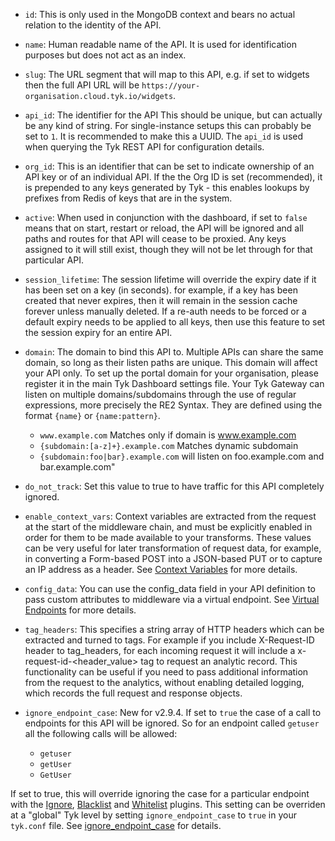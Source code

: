 ---
---


*   `id`: This is only used in the MongoDB context and bears no actual relation to the identity of the API.

*   `name`: Human readable name of the API. It is used for identification purposes but does not act as an index.

*   `slug`: The URL segment that will map to this API, e.g. if set to widgets then the full API URL will be `https://your-organisation.cloud.tyk.io/widgets`.

*   `api_id`: The identifier for the API This should be unique, but can actually be any kind of string. For single-instance setups this can probably be set to `1`. It is recommended to make this a UUID. The `api_id` is used when querying the Tyk REST API for configuration details.

*   `org_id`: This is an identifier that can be set to indicate ownership of an API key or of an individual API. If the the Org ID is set (recommended), it is prepended to any keys generated by Tyk - this enables lookups by prefixes from Redis of keys that are in the system.

*   `active`: When used in conjunction with the dashboard, if set to `false` means that on start, restart or reload, the API will be ignored and all paths and routes for that API will cease to be proxied. Any keys assigned to it will still exist, though they will not be let through for that particular API.

*   `session_lifetime`: The session lifetime will override the expiry date if it has been set on a key (in seconds). for example, if a key has been created that never expires, then it will remain in the session cache forever unless manually deleted. If a re-auth needs to be forced or a default expiry needs to be applied to all keys, then use this feature to set the session expiry for an entire API.

* `domain`: The domain to bind this API to. Multiple APIs can share the same domain, so long as their listen paths are unique.
This domain will affect your API only. To set up the portal domain for your organisation, please register it in the main Tyk Dashboard settings file. 
Your Tyk Gateway can listen on multiple domains/subdomains through the use of regular expressions, more precisely the RE2 Syntax. They are defined using the format `{name}` or `{name:pattern}`. 
  * `www.example.com` Matches only if domain is www.example.com
  * `{subdomain:[a-z]+}.example.com` Matches dynamic subdomain
  * `{subdomain:foo|bar}.example.com` will listen on foo.example.com and bar.example.com"

* `do_not_track`: Set this value to true to have traffic for this API completely ignored.

* `enable_context_vars`: Context variables are extracted from the request at the start of the middleware chain, and must be explicitly enabled in order for them to be made available to your transforms. These values can be very useful for later transformation of request data, for example, in converting a Form-based POST into a JSON-based PUT or to capture an IP address as a header. See [Context Variables](/docs/getting-started/key-concepts/context-variables/) for more details.

* `config_data`: You can use the config_data field in your API definition to pass custom attributes to middleware via a virtual endpoint. See [Virtual Endpoints](/docs/advanced-configuration/compose-apis/virtual-endpoints/) for more details.

* `tag_headers`: This specifies a string array of HTTP headers which can be extracted and turned to tags. For example if you include X-Request-ID header to tag_headers, for each incoming request it will include a x-request-id-<header_value> tag to request an analytic record. This functionality can be useful if you need to pass additional information from the request to the analytics, without enabling detailed logging, which records the full request and response objects.

* `ignore_endpoint_case`: New for v2.9.4. If set to `true` the case of a call to endpoints for this API will be ignored. So for an endpoint called `getuser` all the following calls will be allowed:
 
  * `getuser`
  * `getUser`
  * `GetUser`

If set to true, this will override ignoring the case for a particular endpoint with the [Ignore](/docs/advanced-configuration/transform-traffic/endpoint-designer/#ignore), [Blacklist](/docs/advanced-configuration/transform-traffic/endpoint-designer/#blacklist) and [Whitelist](/docs/advanced-configuration/transform-traffic/endpoint-designer/#whitelist) plugins. This setting can be overriden at a "global" Tyk level by setting `ignore_endpoint_case` to `true` in your `tyk.conf` file. See [ignore_endpoint_case](/docs/tyk-configuration-reference/tyk-gateway-configuration-options/#ignore_endpoint_case) for details.
